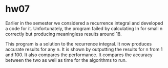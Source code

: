 # hw07
Earlier in the semester we considered a recurrence integral and developed a code for it. Unfortunately, the program failed by calculating In for small n correctly but producing meaningless results around 18. 

This program is a solution to the recurrence integral. It now produces accurate results for any n. It is shown by outputting the results for n from 1 and 100. It also compares the performance. It compares the accuracy between the two as well as time for the algorithms to run. 
